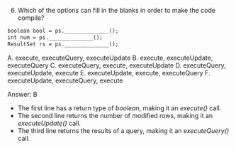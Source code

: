 6. Which of the options can fill in the blanks in order to make the code compile?

```markdown
boolean bool = ps.______________();
int num = ps.______________();
ResultSet rs = ps.______________();
```

A. execute, executeQuery, executeUpdate
B. execute, executeUpdate, executeQuery
C. executeQuery, execute, executeUpdate
D. executeQuery, executeUpdate, execute
E. executeUpdate, execute, executeQuery
F. executeUpdate, executeQuery, execute


Answer: B

- The first line has a return type of *boolean*, making it an *execute()* call.
- The second line returns the number of modified rows, making it an *executeUpdate()* call.
- The third line returns the results of a query, making it an *executeQuery()* call.